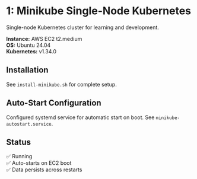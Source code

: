 # 1: Minikube Single-Node Kubernetes

Single-node Kubernetes cluster for learning and development.

**Instance:** AWS EC2 t2.medium  
**OS:** Ubuntu 24.04  
**Kubernetes:** v1.34.0  

## Installation

See `install-minikube.sh` for complete setup.

## Auto-Start Configuration

Configured systemd service for automatic start on boot. See `minikube-autostart.service`.

## Status

✅ Running  
✅ Auto-starts on EC2 boot  
✅ Data persists across restarts  
